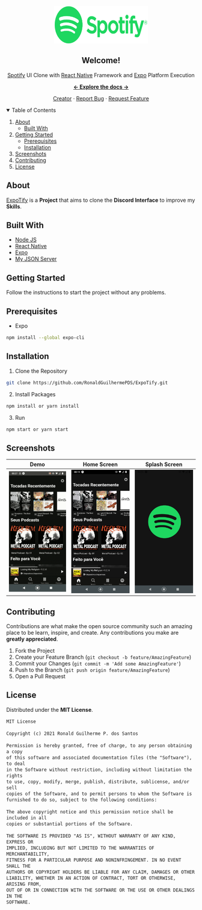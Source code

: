<p align="center">

<a href="https://github.com/RonaldGuilhermePDS/ExpoTify">

<img src="./.GitHub/Spotify-Logo.png" alt="Spotify-Logo" width="250" height="100">
</a>

<h2 align="center">Welcome!</h2>

<p align="center">
<a href="https://discord.com">Spotify</a> UI Clone with <a
href="https://github.com/facebook/react-native">React Native</a> Framework and <a
href="https://github.com/expo/expo">Expo</a> Platform Execution
</p>

<p align="center"><a href="https://github.com/RonaldGuilhermePDS/ExpoTify/find/master"><strong><- Explore the docs -></strong></a></p>

<p align="center">
<a href="https://github.com/RonaldGuilhermePDS">Creator</a>
·
<a href="https://github.com/RonaldGuilhermePDS/ExpoTify/issues">Report Bug</a>
·
<a href="https://github.com/RonaldGuilhermePDS/ExpoTify/pulls">Request Feature</a>
</p>

<details open="open">
<summary>Table of Contents</summary>
<ol>
<li>
<a href="#about">About</a>
<ul>
<li><a href="#built-with">Built With</a></li>
</ul>
</li>
<li>
<a href="#getting-started">Getting Started</a>
<ul>
<li><a href="#prerequisites">Prerequisites</a></li>
<li><a href="#installation">Installation</a></li>
</ul>
</li>
<li><a href="#screenshots">Screenshots</a></li>
<li><a href="#contributing">Contributing</a></li>
<li><a href="#license">License</a></li>
</ol>
</details>

## About

<a href="https://github.com/RonaldGuilhermePDS/ExpoTify">ExpoTify</a> is a **Project** that aims to clone the **Discord Interface** to improve my **Skills**. 

## Built With

* [Node JS](https://github.com/nodejs/node)
* [React Native](https://github.com/facebook/react-native)
* [Expo](https://github.com/expo/expo)
* [My JSON Server](https://my-json-server.typicode.com)

## Getting Started

Follow the instructions to start the project without any problems.

## Prerequisites

* Expo
```sh
npm install --global expo-cli
```
## Installation

1. Clone the Repository
```sh
git clone https://github.com/RonaldGuilhermePDS/ExpoTify.git
```
2. Install Packages
```sh
npm install or yarn install
```
3. Run
```sh
npm start or yarn start
```

## Screenshots

Demo|Home Screen|Splash Screen
:-------------------------:|:-------------------------:|:-------------------------: 
<img src="./Demo.gif" width=240 />|<img src="./.GitHub/Home.png" width=240 />|<img src="./.GitHub/Splash.png" width=240 />

## Contributing

Contributions are what make the open source community such an amazing place to be learn, inspire, and create. Any contributions you make are **greatly appreciated**.

1. Fork the Project
2. Create your Feature Branch (`git checkout -b feature/AmazingFeature`)
3. Commit your Changes (`git commit -m 'Add some AmazingFeature'`)
4. Push to the Branch (`git push origin feature/AmazingFeature`)
5. Open a Pull Request

## License

Distributed under the **MIT License**.

```LICENSE
MIT License

Copyright (c) 2021 Ronald Guilherme P. dos Santos

Permission is hereby granted, free of charge, to any person obtaining a copy
of this software and associated documentation files (the "Software"), to deal
in the Software without restriction, including without limitation the rights
to use, copy, modify, merge, publish, distribute, sublicense, and/or sell
copies of the Software, and to permit persons to whom the Software is
furnished to do so, subject to the following conditions:

The above copyright notice and this permission notice shall be included in all
copies or substantial portions of the Software.

THE SOFTWARE IS PROVIDED "AS IS", WITHOUT WARRANTY OF ANY KIND, EXPRESS OR
IMPLIED, INCLUDING BUT NOT LIMITED TO THE WARRANTIES OF MERCHANTABILITY,
FITNESS FOR A PARTICULAR PURPOSE AND NONINFRINGEMENT. IN NO EVENT SHALL THE
AUTHORS OR COPYRIGHT HOLDERS BE LIABLE FOR ANY CLAIM, DAMAGES OR OTHER
LIABILITY, WHETHER IN AN ACTION OF CONTRACT, TORT OR OTHERWISE, ARISING FROM,
OUT OF OR IN CONNECTION WITH THE SOFTWARE OR THE USE OR OTHER DEALINGS IN THE
SOFTWARE.
```
